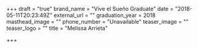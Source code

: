 +++
draft = "true"
brand_name = "Vive el Sueño Graduate"
date = "2018-05-11T20:23:49Z"
external_url = ""
graduation_year = 2018
masthead_image = ""
phone_number = "Unavailable"
teaser_image = ""
teaser_logo = ""
title = "Melissa Arrieta"

+++
